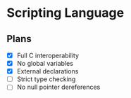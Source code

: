 # Scripting Language

## Plans

* [x] Full C interoperability
* [x] No global variables
* [x] External declarations
* [ ] Strict type checking
* [ ] No null pointer dereferences